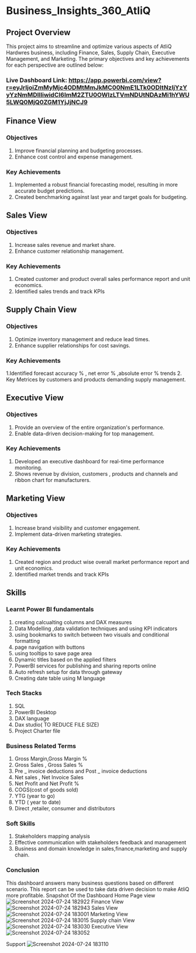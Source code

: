 # Business_Insights_360_AtliQ

##  Project Overview
This project aims to streamline and optimize various aspects of  AtliQ Hardwres business, including Finance, Sales, Supply Chain, Executive Management, and Marketing. The primary objectives and key achievements for each perspective are outlined below:

### Live Dashboard Link: https://app.powerbi.com/view?r=eyJrIjoiZmMyMjc4ODMtMmJkMC00NmE1LTk0ODItNzljYzYyYzNmMDllIiwidCI6ImM2ZTU0OWIzLTVmNDUtNDAzMi1hYWU5LWQ0MjQ0ZGM1YjJjNCJ9

## Finance View

### Objectives
1. Improve financial planning and budgeting processes.
2. Enhance cost control and expense management.

### Key Achievements
1. Implemented a robust financial forecasting model, resulting in more accurate budget predictions.
2. Created benchmarking against last year and target goals for budgeting.

## Sales View

### Objectives
1. Increase sales revenue and market share.
2. Enhance customer relationship management.

### Key Achievements
1.  Created customer and product  overall sales performance report and unit economics. 
2. Identified sales trends and track KPIs

## Supply Chain View

### Objectives
1. Optimize inventory management and reduce lead times.
2. Enhance supplier relationships for cost savings.

### Key Achievements
1.Identified forecast accuracy % , net error % ,absolute error %  trends
2. Key Metrices by customers and products demanding supply management.

## Executive View

### Objectives
1. Provide an overview of the entire organization's performance.
2. Enable data-driven decision-making for top management.

### Key Achievements
1. Developed an executive dashboard for real-time performance monitoring.
2.  Shows revenue by division, customers , products and channels and ribbon chart for manufacturers.

## Marketing View

### Objectives
1. Increase brand visibility and customer engagement.
2. Implement data-driven marketing strategies.

### Key Achievements
1. Created  region and product wise  overall market performance report and unit economics. 
2. Identified  market trends and track KPIs
 
## Skills
### Learnt Power BI fundamentals
  1. creating calcualting columns and DAX measures
  2. Data Modelling ,data validation techniques and using KPI indicators
  3. using bookmarks to switch between two visuals and conditional formatting
  4. page navigation with buttons
  5. using tooltips to save page area
  6. Dynamic titles based on the applied filters
  7. PowerBI services for publishing and sharing reports online
  8. Auto refresh setup for data through gateway
  9. Creating date table using M language
### Tech Stacks
1. SQL
2. PowerBI Desktop
3. DAX language
4. Dax studio( TO REDUCE FILE SIZE)
5. Project Charter file
 ### Business Related Terms
 1. Gross Margin,Gross Margin % 
 2. Gross Sales , Gross Sales % 
 3. Pre _ invoice deductions and Post _ invoice deductions
 4. Net sales , Net Invoice Sales 
 5. Net Profit and Net Profit %
 6. COGS(cost of goods sold)
 7. YTG (year to go)
 8. YTD ( year to date)
 9. Direct ,retailer, consumer and distributors
 ### Soft Skills
 1. Stakeholders mapping analysis
 2. Effective communication with stakeholders feedback and management
 3. Business and domain knowledge in sales,finance,marketing and supply chain.
 ### Conclusion
 This dashboard answers many business questions based on different scenario.
 This report can be used to take data driven decision to make AtliQ more profitable.
 Snapshot Of the Dashboard
 Home Page view
![Screenshot 2024-07-24 182922](https://github.com/user-attachments/assets/08468164-5aab-43b8-842c-cebbb3386466)
Finance View
![Screenshot 2024-07-24 182943](https://github.com/user-attachments/assets/79429e34-f662-4bc3-94ff-e1ec13e3b61b)
Sales View
![Screenshot 2024-07-24 183001](https://github.com/user-attachments/assets/955102c1-a115-46cd-a3e6-61bf7fac4198)
Marketing View
![Screenshot 2024-07-24 183015](https://github.com/user-attachments/assets/5ee2193b-f69c-4687-94a1-d32e441da3b2)
Supply chain View
![Screenshot 2024-07-24 183030](https://github.com/user-attachments/assets/2951d54d-d17f-4c5c-bebb-a21f2836e6e8)
Executive View
![Screenshot 2024-07-24 183052](https://github.com/user-attachments/assets/5f334c3a-e297-4f52-9b02-04f086e85d6d)


Support
![Screenshot 2024-07-24 183110](https://github.com/user-attachments/assets/2752162a-6bd6-4209-9cdd-20cef750addc)




